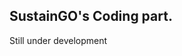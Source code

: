 SustainGO's Coding part.
-----------------------------------------------------------------------
Still under development
